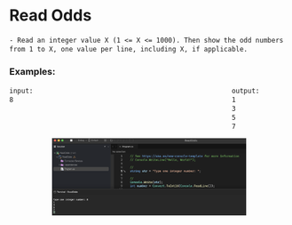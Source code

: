 # Read Odds

    - Read an integer value X (1 <= X <= 1000). Then show the odd numbers from 1 to X, one value per line, including X, if applicable.

### Examples:

    input:                                                  output:
    8                                                       1
                                                            3
                                                            5
                                                            7

<p align="center">
  <img src="./screenshots/example1.png" width="350" title="Console">
</p>
